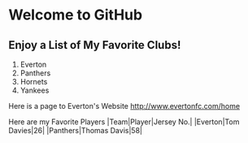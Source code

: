 # Welcome to GitHub
## Enjoy a List of My Favorite Clubs!

1. Everton
2. Panthers
3. Hornets
4. Yankees

Here is a page to Everton's Website http://www.evertonfc.com/home

Here are my Favorite Players
|Team|Player|Jersey No.|
|Everton|Tom Davies|26|
|Panthers|Thomas Davis|58|
